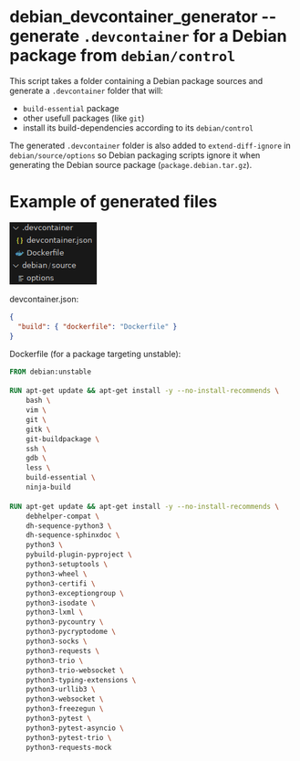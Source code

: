 # debian_devcontainer_generator -- generate `.devcontainer` for a Debian package from `debian/control`

This script takes a folder containing a Debian package sources and generate a `.devcontainer` folder that will:

- `build-essential` package
- other usefull packages (like `git`)
- install its build-dependencies according to its `debian/control`

The generated `.devcontainer` folder is also added to `extend-diff-ignore` in `debian/source/options` so
Debian packaging scripts ignore it when generating the Debian source package (`package.debian.tar.gz`).

# Example of generated files

![Package changed files](images/package_changed_files.png)

devcontainer.json:

```json
{
  "build": { "dockerfile": "Dockerfile" }
}
```

Dockerfile (for a package targeting unstable):

```Dockerfile
FROM debian:unstable

RUN apt-get update && apt-get install -y --no-install-recommends \
	bash \
	vim \
	git \
	gitk \
	git-buildpackage \
	ssh \
	gdb \
	less \
	build-essential \
	ninja-build

RUN apt-get update && apt-get install -y --no-install-recommends \
	debhelper-compat \
	dh-sequence-python3 \
	dh-sequence-sphinxdoc \
	python3 \
	pybuild-plugin-pyproject \
	python3-setuptools \
	python3-wheel \
	python3-certifi \
	python3-exceptiongroup \
	python3-isodate \
	python3-lxml \
	python3-pycountry \
	python3-pycryptodome \
	python3-socks \
	python3-requests \
	python3-trio \
	python3-trio-websocket \
	python3-typing-extensions \
	python3-urllib3 \
	python3-websocket \
	python3-freezegun \
	python3-pytest \
	python3-pytest-asyncio \
	python3-pytest-trio \
	python3-requests-mock
```